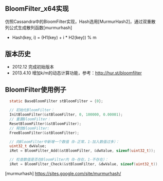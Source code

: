 ## BloomFilter_x64实现

仿照Cassandra中的BloomFilter实现，Hash选用[MurmurHash2]，通过双重散列公式生成散列函数[murmurhash]
 * Hash(key, i) = (H1(key) + i * H2(key)) % m


版本历史
---------------------------------
 * 2012.12    完成初始版本
 * 2013.4.10  增加k/m的动态计算功能，参考：http://hur.st/bloomfilter

BloomFilter使用例子
---------------------------------
~~~~~ c
  static BaseBloomFilter stBloomFilter = {0};

  // 初始化BloomFilter：
  InitBloomFilter(&stBloomFilter, 0, 100000, 0.00001);
  // 重置BloomFilter：
  ResetBloomFilter(&stBloomFilter);
  // 释放BloomFilter:
  FreeBloomFilter(&stBloomFilter);

  // 向BloomFilter中新增一个数值（0-正常，1-加入数值过多）：
  uint32_t dwValue;
  iRet = BloomFilter_Add(&stBloomFilter, &dwValue, sizeof(uint32_t));

  // 检查数值是否在BloomFilter内（0-存在，1-不存在）：
  iRet = BloomFilter_Check(&stBloomFilter, &dwValue, sizeof(uint32_t));
~~~~~

[murmurhash] https://sites.google.com/site/murmurhash/